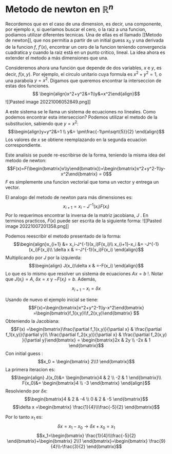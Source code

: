 # Metodo de newton en $\mathbb{R}^n$

Recordemos que en el caso de una dimension, es decir, una componente, por ejemplo x, si queriamos buscar el cero, o la raiz a una funcion, podiamos utilizar diferentes tecnicas. Una de ellas es el llamado [[Metodo de newton]], que nos permitia a partir de un initial guess $x_0$ y una derivada de la funcion $f$, $f'(x)$, encontrar un cero de la funcion teniendo convergencia cuadratica y cuando la raiz está en un punto critico, lineal.
La idea ahora es extender el metodo a más dimensiones que una.

Consideremos ahora una función que depende de dos variables, $x$ e $y$, es decir, $f(x,y)$.  Por ejemplo, el circulo unitario cuya formula es $x^2+y^2=1$, o una parabola $y=x^2$.  Digamos que queremos encontrar la interseccion de estas dos funciones.$$ \begin{align}x^2+y^2&=1\\y&=x^2\end{align}$$![[Pasted image 20221006052849.png]]

A este sistema se le llama un sistema de ecuaciones no lineales.
Como podemos encontrar esta interseccion?
Podemos utilizar el metodo de la substitucion, sabiendo que $y=x^2$:
$$\begin{align}y+y^2&=1 \\ y&= \pm\frac{-1\pm\sqrt{5}}{2}  \end{align}$$
Los valores de $x$ se obtiene reemplazando en la segunda ecuacion correspondiente.

Este analisis se puede re-escribirse de la forma, teniendo la misma idea del metodo de newton:
$$F(x)=F(\begin{bmatrix}x\\y\end{bmatrix})=\begin{bmatrix}x^2+y^2-1\\y-x^2\end{bmatrix} = 0$$
$F$ es simplemente una funcion vectorial que toma un  vector y entrega un vector.

El analogo del metodo de newton para más dimensiones es:
$$x_{i+1} = x_i-J^{-1}(x_i)F(x_i)$$
Por lo requerimos encontrar la inversa de la matriz jacobiana, $J$ .
En terminos practicos, $F(x)$ puede ser escrita de la siguiente forma:
![[Pasted image 20221007201358.png]]

Podemos reescribir el metodo presentado de la forma:$$\begin{align}x_{i+1} &= x_i-J^{-1}(x_i)F(x_i)\\
x_{i+1}-x_i &= -J^{-1}(x_i)F(x_i)\\
\delta x & =-J^{-1}(x_i)F(x_i)
\end{align}$$
Multiplicando por $J$ por la izquierda:$$\begin{align}
J(x_i)\delta x & =-F(x_i)
\end{align}$$
Lo que es lo mismo que resolver un sistema de ecuaciones $Ax=b$ !. Notar que $J(x_i)=A$, $\delta x=x$ y $-F(x_i)=b$.
Además,  $$x_{i+1} - x_i = \delta x$$



Usando de nuevo el ejemplo inicial se tiene:$$F(x)=\begin{bmatrix}x^2+y^2-1\\y-x^2\end{bmatrix} =\begin{bmatrix}f_1(x,y)\\f_2(x,y)\end{bmatrix} $$
 Obteniendo la Jacobiana:
$$F(x) =\begin{bmatrix}\frac{\partial f_1(x,y)}{\partial x} & \frac{\partial f_1(x,y)}{\partial y}\\ \frac{\partial f_2(x,y)}{\partial x} 
 & \frac{\partial f_2(x,y) }{\partial y}\end{bmatrix} = \begin{bmatrix}2x & 2y \\ -2x & 1 \end{bmatrix}$$
 Con initial guess : $$x_0 = \begin{bmatrix} 2\\1 \end{bmatrix}$$
La primera iteracion es: 
$$\begin{align}
J(x_0)&= \begin{bmatrix}4 & 2 \\ -2 & 1 \end{bmatrix}\\
F(x_0)&= \begin{bmatrix}4 \\ -3 \end{bmatrix}
\end{align}$$
Resolviendo por $\delta x$:
$$\begin{bmatrix}4 & 2 & -4 \\ 0 & 2 & -5 \end{bmatrix}$$
$$\delta x =\begin{bmatrix}
\frac{1}{4}\\\frac{-5}{2}
\end{bmatrix}$$

Por lo tanto $x_1$ es:
$$\delta x = x_{1}- x_{0} \rightarrow \delta x +x_0= x_1$$
$$x_1=\begin{bmatrix}
\frac{1}{4}\\\frac{-5}{2}
\end{bmatrix}+\begin{bmatrix} 2\\1 \end{bmatrix}=\begin{bmatrix} \frac{9}{4}\\-\frac{3}{2} \end{bmatrix}$$
